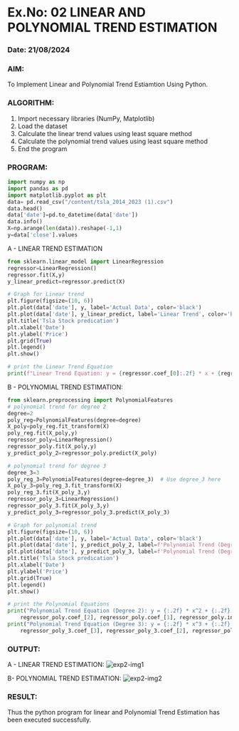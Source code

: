 # Ex.No: 02 LINEAR AND POLYNOMIAL TREND ESTIMATION
### Date: 21/08/2024

### AIM:
To Implement Linear and Polynomial Trend Estiamtion Using Python.

### ALGORITHM:

1. Import necessary libraries (NumPy, Matplotlib)
2. Load the dataset
3. Calculate the linear trend values using least square method
4. Calculate the polynomial trend values using least square method
5. End the program

### PROGRAM:
```python
import numpy as np
import pandas as pd
import matplotlib.pyplot as plt
data= pd.read_csv("/content/tsla_2014_2023 (1).csv")
data.head()
data['date']=pd.to_datetime(data['date'])
data.info()
X=np.arange(len(data)).reshape(-1,1)
y=data['close'].values
```
A - LINEAR TREND ESTIMATION
```python
from sklearn.linear_model import LinearRegression
regressor=LinearRegression()
regressor.fit(X,y)
y_linear_predict=regressor.predict(X)

# Graph for Linear trend
plt.figure(figsize=(10, 6))
plt.plot(data['date'], y, label='Actual Data', color='black')
plt.plot(data['date'], y_linear_predict, label='Linear Trend', color='blue')
plt.title('Tsla Stock predication')
plt.xlabel('Date')
plt.ylabel('Price')
plt.grid(True)
plt.legend()
plt.show()

# print the Linear Trend Equation
print(f"Linear Trend Equation: y = {regressor.coef_[0]:.2f} * x + {regressor.intercept_:.2f}")
```

B - POLYNOMIAL TREND ESTIMATION:
```python
from sklearn.preprocessing import PolynomialFeatures
# polynomial trend for degree 2
degree=2
poly_reg=PolynomialFeatures(degree=degree)
X_poly=poly_reg.fit_transform(X)
poly_reg.fit(X_poly,y)
regressor_poly=LinearRegression()
regressor_poly.fit(X_poly,y)
y_predict_poly_2=regressor_poly.predict(X_poly)

# polynomial trend for degree 3
degree_3=3
poly_reg_3=PolynomialFeatures(degree=degree_3)  # Use degree_3 here
X_poly_3=poly_reg_3.fit_transform(X)
poly_reg_3.fit(X_poly_3,y)
regressor_poly_3=LinearRegression()
regressor_poly_3.fit(X_poly_3,y)
y_predict_poly_3=regressor_poly_3.predict(X_poly_3)
```
```python
# Graph for polynomial trend
plt.figure(figsize=(10, 6))
plt.plot(data['date'], y, label='Actual Data', color='black')
plt.plot(data['date'], y_predict_poly_2, label=f'Polynomial Trend (Degree {degree})', linestyle='-.', color='green')
plt.plot(data['date'], y_predict_poly_3, label=f'Polynomial Trend (Degree {degree_3})',  color='red')
plt.title('Tsla Stock predication')
plt.xlabel('Date')
plt.ylabel('Price')
plt.grid(True)
plt.legend()
plt.show()

# print the Polynomial Equations
print("Polynomial Trend Equation (Degree 2): y = {:.2f} * x^2 + {:.2f} * x + {:.2f}".format(
    regressor_poly.coef_[2], regressor_poly.coef_[1], regressor_poly.intercept_))
print("Polynomial Trend Equation (Degree 3): y = {:.2f} * x^3 + {:.2f} * x^2 + {:.2f} * x + {:.2f}".format(
    regressor_poly_3.coef_[3], regressor_poly_3.coef_[2], regressor_poly_3.coef_[1], regressor_poly_3.intercept_))
```

### OUTPUT:

A - LINEAR TREND ESTIMATION:
![exp2-img1](https://github.com/user-attachments/assets/79204606-e9ff-49ca-9c30-1941f8cfb20e)

B- POLYNOMIAL TREND ESTIMATION:
![exp2-img2](https://github.com/user-attachments/assets/2ebc275f-81e2-4009-823f-657c295e280f)

### RESULT:
Thus the python program for linear and Polynomial Trend Estimation has been executed successfully.
